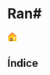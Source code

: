 # Ran#
[<img src="../../media/casa.svg" width="20" alt="inicio" title="Inicio">](../../README.md)

## Índice
